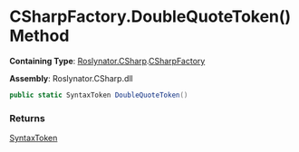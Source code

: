 # CSharpFactory\.DoubleQuoteToken\(\) Method

**Containing Type**: [Roslynator.CSharp](../../README.md)\.[CSharpFactory](../README.md)

**Assembly**: Roslynator\.CSharp\.dll

```csharp
public static SyntaxToken DoubleQuoteToken()
```

### Returns

[SyntaxToken](https://docs.microsoft.com/en-us/dotnet/api/microsoft.codeanalysis.syntaxtoken)


